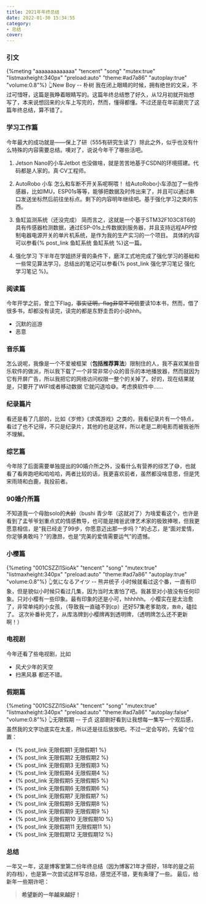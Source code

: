 ```yaml
---
title: 2021年年终总结
date: 2022-01-30 15:34:55
category:
- 总结
cover:
---
```


### 引文
{%meting "aaaaaaaaaaaaa" "tencent" "song" "mutex:true" "listmaxheight:340px" "preload:auto" "theme:#ad7a86" "autoplay:true" "volume:0.8"%}
👆New Boy -- 朴树
我在闭上眼睛的时候，拥有绝世的文采，不过可惜呀，这篇是我睁着眼睛写的。这篇年终总结憋了好久，从12月初就开始想写了，本来说想回来的火车上写完的，然而，懂得都懂。不过还是在年前磨完了这篇年终总结，算不错了。

### 学习工作篇
今年最大的成功就是——保上了研（555有研究生读了）除此之外，似乎也没有什么特殊的内容需要总结。噢对了，说说今年干了哪些活吧。

1. Jetson Nano的小车Jetbot
也没做啥，就是苦苦地基于CSDN的环境搭建。代码都是人家的。真·CV工程师。

2. AutoRobo 小车
怎么和车断不开关系呢啊喂！
给AutoRobo小车添加了一些传感器，比如IMU，ESP01s等等，能够把数据及时传出来了，并且可以通过串口发送坐标然后前往坐标点。剩下的内容明年继续吧。基于强化学习之类的东西。


3. 鱼缸监测系统（还没完成）
简而言之，这就是一个基于STM32F103C8T6的具有传感器检测数据，通过ESP-01s上传数据到服务器，并且支持远程APP控制电器电源开关的单片机系统，是作为我的生产实习的一个项目。
具体的内容可以参看{% post_link 鱼缸系统 鱼缸系统 %}这一篇。

4. 强化学习
下半年在学姐挤牙膏的条件下，磨洋工式地完成了强化学习的基础和一些常见算法学习，总结出的笔记可以参看{% post_link 强化学习笔记 强化学习笔记 %}。

### 阅读篇
今年开学之前，曾立下Flag，~~事实证明，flag非常不可信~~要读10本书，然而，借了很多书，却都没有读完，读完的都是东野圭吾的小说hhh。
- 沉默的巡游
- 恶意

### 音乐篇
怎么说呢，我像是一个不爱被框架（**包括推荐算法**）限制住的人，我不喜欢某些音乐软件的做派，所以我下载了一个非常非常小众的音乐的本地播放器，然而就因为它有开屏广告，所以我把它的网络访问权限一整个的关掉了。好的，现在结果就是，只要开了WIFI或者移动数据 它就闪退哈😅。考虑换软件中……

### 纪录~~篇~~片
看还是看了几部的，比如《岁修》《求偶游戏》之类的，我看纪录片有一个特点，看过了也不记得，不只是纪录片，其他的也是这样，所以老是二刷电影而被我爸所不理解。

### 综艺篇
今年除了后面需要单独提出的90婚介所之外，没看什么有营养的综艺了😅，也就看了看奔跑吧和哈哈哈，两者比较的话，我更喜欢前者，虽然都没啥意思，但是凭宋雨琦和白鹿，我投前者。

### 90婚介所篇
不知道我一个母胎solo的~~大龄~~（bushi  青少年（这就对了）为啥爱看这个，也许是看到了孟爷爷划重点式的情感教导，也可能是摊爸武律艺术家的极致捧哏，但我更愿意相信，是“我已经走了99步，你愿意迈出那一步吗？”的忐忑，是“面对爱情，你足够勇敢吗？”的激昂，也是“完美的爱情需要运气”的遗憾。

### 小樱篇
{%meting "001CSZZl1SioAk" "tencent" "song" "mutex:true" "listmaxheight:340px" "preload:auto" "theme:#ad7a86" "autoplay:true" "volume:0.8"%}
👆気になるアイツ -- 熊井统子
小时候就看过这个番，一直有印象，但是貌似小时候只看过几集，因为当时太害怕了吧。我甚至对小狼没有任何印象。只对小樱有一些印象。最有印象的还是小可，hhhhhh。
小樱实在是太治愈了，非常单纯的小女孩，（导致我一直磕不到cp）还好57集老爹助攻，`救命`，磕拉了。
这次补番补完了，从库洛牌到小樱牌再到透明牌，（透明牌怎么还不更新啊！）

### 电视剧
今年还看了些电视剧，比如
- 风犬少年的天空
- 扫黑风暴
都还不错。

### 假期篇
{%meting "001CSZZl1SioAk" "tencent" "song" "mutex:true" "listmaxheight:340px" "preload:auto" "theme:#ad7a86" "autoplay:false" "volume:0.8"%}
👆无限假期 -- 于贞
这部剧好看到让我想每一集写一个观后感，虽然我的文字功底实在太差，所以还是往后放放吧。不过一定会写的，先留个位置：
- {% post_link 无限假期1 无限假期1 %}
- {% post_link 无限假期2 无限假期2 %}
- {% post_link 无限假期3 无限假期3 %}
- {% post_link 无限假期4 无限假期4 %}
- {% post_link 无限假期5 无限假期5 %}
- {% post_link 无限假期6 无限假期6 %}
- {% post_link 无限假期7 无限假期7 %}
- {% post_link 无限假期8 无限假期8 %}
- {% post_link 无限假期9 无限假期9 %}
- {% post_link 无限假期10 无限假期10 %}
- {% post_link 无限假期11 无限假期11 %}
- {% post_link 无限假期12 无限假期12 %}


### 总结
一年又一年，这是博客里第二份年终总结（因为博客21年才搭好，18年的是之前的存档），也是第一次尝试这样写总结，感觉还不错，更有条理了一些。
最后，给新年一些期许吧：
> **希望新的一年越来越好！**
